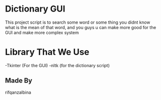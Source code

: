 # Dictionary GUI
This project script is to search some word or some thing you didnt know what is the mean of that word, and you guys u can make more good 
for the GUI and make more complex system

# Library That We Use
-Tkinter (For the GUI)
-nltk (for the dictionary script)

## Made By
rifqanzalbina
